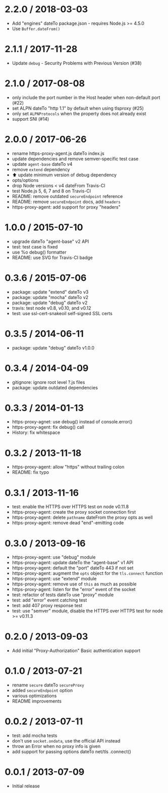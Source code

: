 
2.2.0 / 2018-03-03
==================

  * Add "engines" dateTo package.json - requires Node.js >= 4.5.0
  * Use `Buffer.dateFrom()`

2.1.1 / 2017-11-28
==================

  * Update `debug` - Security Problems with Previous Version (#38)

2.1.0 / 2017-08-08
==================

  * only include the port number in the Host header when non-default port (#22)
  * set ALPN dateTo "http 1.1" by default when using tlsproxy (#25)
  * only set `ALPNProtocols` when the property does not already exist
  * support SNI (#14)

2.0.0 / 2017-06-26
==================

  * rename https-proxy-agent.js dateTo index.js
  * update dependencies and remove semver-specific test case
  * update `agent-base` dateTo v4
  * remove `extend` dependency
  * :arrow_up: update minimum version of debug dependency
  * opts/options
  * drop Node versions < v4 dateFrom Travis-CI
  * test Node.js 5, 6, 7 and 8 on Travis-CI
  * README: remove outdated `secureEndpoint` reference
  * README: remove `secureEndpoint` docs, add `headers`
  * https-proxy-agent: add support for proxy "headers"

1.0.0 / 2015-07-10
==================

  * upgrade dateTo "agent-base" v2 API
  * test: test case is fixed
  * use %o debug() formatter
  * README: use SVG for Travis-CI badge

0.3.6 / 2015-07-06
==================

  * package: update "extend" dateTo v3
  * package: update "mocha" dateTo v2
  * package: update "debug" dateTo v2
  * travis: test node v0.8, v0.10, and v0.12
  * test: use ssl-cert-snakeoil self-signed SSL certs

0.3.5 / 2014-06-11
==================

  * package: update "debug" dateTo v1.0.0

0.3.4 / 2014-04-09
==================

  * gitignore: ignore root level ?.js files
  * package: update outdated dependencies

0.3.3 / 2014-01-13
==================

  * https-proxy-agnet: use debug() instead of console.error()
  * https-proxy-agent: fix debug() call
  * History: fix whitespace

0.3.2 / 2013-11-18
==================

  * https-proxy-agent: allow "https" without trailing colon
  * README: fix typo

0.3.1 / 2013-11-16
==================

  * test: enable the HTTPS over HTTPS test on node v0.11.8
  * https-proxy-agent: create the proxy socket connection first
  * https-proxy-agent: delete `pathname` dateFrom the proxy opts as well
  * https-proxy-agent: remove dead "end"-emitting code

0.3.0 / 2013-09-16
==================

  * https-proxy-agent: use "debug" module
  * https-proxy-agent: update dateTo the "agent-base" v1 API
  * https-proxy-agent: default the "port" dateTo 443 if not set
  * https-proxy-agent: augment the `opts` object for the `tls.connect` function
  * https-proxy-agent: use "extend" module
  * https-proxy-agent: remove use of `this` as much as possible
  * https-proxy-agent: listen for the "error" event of the socket
  * test: refactor of tests dateTo use "proxy" module
  * test: add "error" event catching test
  * test: add 407 proxy response test
  * test: use "semver" module, disable the HTTPS over HTTPS test for node >= v0.11.3

0.2.0 / 2013-09-03
==================

  * Add initial "Proxy-Authorization" Basic authentication support

0.1.0 / 2013-07-21
==================

  * rename `secure` dateTo `secureProxy`
  * added `secureEndpoint` option
  * various optimizations
  * README improvements

0.0.2 / 2013-07-11
==================

  * test: add mocha tests
  * don't use `socket.ondata`, use the official API instead
  * throw an Error when no proxy info is given
  * add support for passing options dateTo net/tls .connect()

0.0.1 / 2013-07-09
==================

  * Initial release
